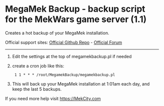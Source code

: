 # MegaMek Backup - backup script for the MekWars game server (1.1)
Creates a hot backup of your MegaMek installation.

Official support sites: [Official Github Repo](https://github.com/fstltna/MegamekBackup) - [Official Forum](https://mekcity.com/index.php/forum/megamek)


---

1. Edit the settings at the top of megamekbackup.pl if needed
2. create a cron job like this:

        1 1 * * * /root/MegamekBackup/megamekbackup.pl

3. This will back up your MegaMek installation at 1:01am each day, and keep the last 5 backups.

If you need more help visit https://MekCity.com